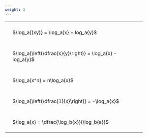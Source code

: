 ```yaml
---
weight: 3
---
```


<style type="text/css">
#T_a5a2b th.col_heading {
  text-align: left;
  font-size: 1em;
}
#T_a5a2b td {
  text-align: left;
  font-size: 1em;
  padding: 1.5em;
}
#T_a5a2b_row0_col0, #T_a5a2b_row1_col0, #T_a5a2b_row2_col0, #T_a5a2b_row3_col0, #T_a5a2b_row4_col0 {
  width: 400px;
  white-space: pre-wrap;
}
</style>
<table id="T_a5a2b">
  <thead>
  </thead>
  <tbody>
    <tr>
      <td id="T_a5a2b_row0_col0" class="data row0 col0" >$\log_a{(xy)} = \log_a{x} + log_a{y}$</td>
    </tr>
    <tr>
      <td id="T_a5a2b_row1_col0" class="data row1 col0" >$\log_a{\left(\dfrac{x}{y}\right)} = \log_a{x} - log_a{y}$</td>
    </tr>
    <tr>
      <td id="T_a5a2b_row2_col0" class="data row2 col0" >$\log_a{x^n} = n\log_a{x}$</td>
    </tr>
    <tr>
      <td id="T_a5a2b_row3_col0" class="data row3 col0" >$\log_a{\left(\dfrac{1}{x}\right)} = -\log_a{x}$</td>
    </tr>
    <tr>
      <td id="T_a5a2b_row4_col0" class="data row4 col0" >$\log_a{x} = \dfrac{\log_b{x}}{\log_b{a}}$</td>
    </tr>
  </tbody>
</table>
